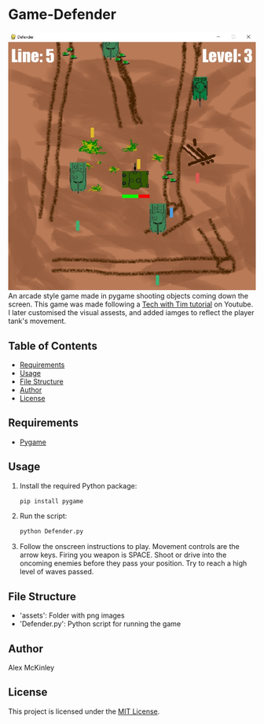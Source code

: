 # Game-Defender
![Defender Image](assets/defender.jpg)
An arcade style game made in pygame shooting objects coming down the screen. This game was made following a [Tech with Tim tutorial](https://www.youtube.com/watch?v=Q-__8Xw9KTM) on Youtube. I later customised the visual assests, and added iamges to reflect the player tank's movement.

## Table of Contents
- [Requirements](#requirements)
- [Usage](#usage)
- [File Structure](#file-structure)
- [Author](#author)
- [License](#license)

## Requirements
- [Pygame](https://pypi.org/project/pygame/)

## Usage
1. Install the required Python package:

   ```bash
   pip install pygame
   ```

2. Run the script:

   ```bash
   python Defender.py
   ```

3. Follow the onscreen instructions to play. Movement controls are the arrow keys. Firing you weapon is SPACE. Shoot or drive into the oncoming enemies before they pass your position. Try to reach a high level of waves passed.

## File Structure
- 'assets': Folder with png images
- 'Defender.py': Python script for running the game

## Author
Alex McKinley

## License
This project is licensed under the [MIT License](LICENSE).
